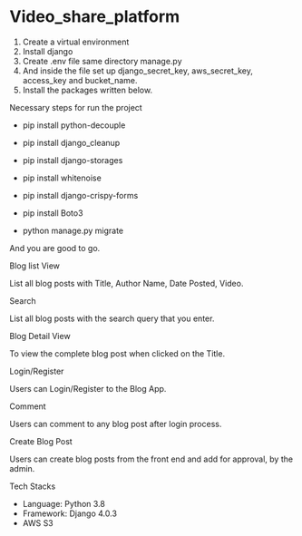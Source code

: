# Video_share_platform

1) Create a virtual environment
2) Install django
3) Create .env file same directory manage.py
4) And inside the file set up django_secret_key, aws_secret_key, access_key and bucket_name.
5) Install the packages written below.

Necessary steps for run the project
- pip install python-decouple

- pip install django_cleanup

- pip install django-storages

- pip install whitenoise      

- pip install django-crispy-forms

- pip install Boto3

- python manage.py migrate

And you are good to go.

Blog list View

List all blog posts with Title, Author Name, Date Posted, Video.

Search

List all blog posts with the search query that you enter.

Blog Detail View

To view the complete blog post when clicked  on the Title.

Login/Register

Users can Login/Register to the Blog App.

Comment

Users can comment to any blog post after login process.

Create Blog Post

Users can create blog posts from the front end and add for approval, by the admin.

Tech Stacks

- Language: Python 3.8
- Framework: Django 4.0.3
- AWS S3
